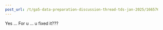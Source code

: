 ```yaml
---
post_url: /t/ga5-data-preparation-discussion-thread-tds-jan-2025/166576/91
---
```

Yes … For u … u fixed it???